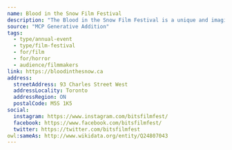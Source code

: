 ```yaml
---
name: Blood in the Snow Film Festival
description: "The Blood in the Snow Film Festival is a unique and imaginative showcase of contemporary Canadian horror, genre, and underground cinema that exists to challenge social boundaries, explore artistic taboos, and support and exhibit independent Canadian genre media artists."
source: "MCP Generative Addition"
tags:
  - type/annual-event
  - type/film-festival
  - for/film
  - for/horror
  - audience/filmmakers
link: https://bloodinthesnow.ca
address:
  streetAddress: 93 Charles Street West
  addressLocality: Toronto
  addressRegion: ON
  postalCode: M5S 1K5
social:
  instagram: https://www.instagram.com/bitsfilmfest/
  facebook: https://www.facebook.com/bitsfilmfest/
  twitter: https://twitter.com/bitsfilmfest
owl:sameAs: http://www.wikidata.org/entity/Q24807043
---
```


